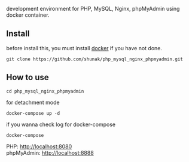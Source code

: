 development environment for PHP, MySQL, Nginx, phpMyAdmin using docker container.
## Install
before install this, you must install [docker](https://www.docker.com/get-started) if you have not done.
```
git clone https://github.com/shunak/php_mysql_nginx_phpmyadmin.git
```
## How to use
```
cd php_mysql_nginx_phpmyadmin
```
for detachment mode
```
docker-compose up -d
```
if you wanna check log for docker-compose
```
docker-compose
```
PHP: [http://localhost:8080](http://localhost:8080) <br>
phpMyAdmin: [http://localhost:8888](http://localhost:8888)


